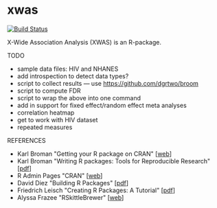 # xwas

[![Build Status](https://travis-ci.org/nampho2/xwas.svg?branch=master)](https://travis-ci.org/nampho2/xwas)

X-Wide Association Analysis (XWAS) is an R-package.

TODO
- sample data files: HIV and NHANES
- add introspection to detect data types?
- script to collect results — use https://github.com/dgrtwo/broom
- script to compute FDR
- script to wrap the above into one command
- add in support for fixed effect/random effect meta analyses
- correlation heatmap
- get to work with HIV dataset
- repeated measures

REFERENCES
- Karl Broman "Getting your R package on CRAN" [<a href="http://kbroman.org/pkg_primer/pages/cran.html">web</a>]
- Karl Broman "Writing R packages: Tools for Reproducible Research" [<a href="http://kbroman.org/Tools4RR/assets/lectures/08_rpack_withnotes.pdf">pdf</a>]
- R Admin Pages "CRAN" [<a href="https://cran.r-project.org/doc/manuals/r-release/R-admin.html">web</a>]
- David Diez "Building R Packages" [<a href="http://www.hsph.harvard.edu/statinformatics/soft/files/buildingrpackages.pdf">pdf</a>] 
- Friedrich Leisch "Creating R Packages: A Tutorial" [<a href="https://cran.r-project.org/doc/contrib/Leisch-CreatingPackages.pdf">pdf</a>]
- Alyssa Frazee "RSkittleBrewer" [<a href="https://github.com/alyssafrazee/RSkittleBrewer">web</a>]
